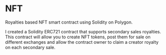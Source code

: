 # NFT

Royalties based NFT smart contract using Solidity on Polygon.

I created a Solidity ERC721 contract that supports secondary sales royalties. This contract will allow you to create NFT tokens, post them for sale on different exchanges and allow the contract owner to claim a creator royalty on each secondary sale.
